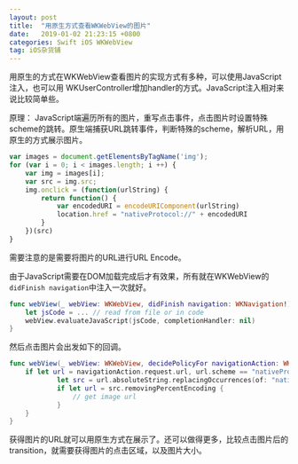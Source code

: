```yaml
---
layout: post
title:  "用原生方式查看WKWebView的图片"
date:   2019-01-02 21:23:15 +0800
categories: Swift iOS WKWebView
tag: iOS杂货铺
---
```


用原生的方式在WKWebView查看图片的实现方式有多种，可以使用JavaScript注入，也可以用 WKUserController增加handler的方式。JavaScript注入相对来说比较简单些。

原理： JavaScript端遍历所有的图片，重写点击事件，点击图片时设置特殊scheme的跳转。原生端捕获URL跳转事件，判断特殊的scheme，解析URL，用原生的方式展示图片。

```javascript
var images = document.getElementsByTagName('img');
for (var i = 0; i < images.length; i ++) {
    var img = images[i];
    var src = img.src;
    img.onclick = (function(urlString) {
        return function() {
            var encodedURI = encodeURIComponent(urlString)
            location.href = "nativeProtocol://" + encodedURI
        }
    })(src)
}
```

需要注意的是需要将图片的URL进行URL Encode。

由于JavaScript需要在DOM加载完成后才有效果，所有就在WKWebView的 `didFinish navigation`中注入一次就好。

```swift
func webView(_ webView: WKWebView, didFinish navigation: WKNavigation!) {
    let jsCode = ... // read from file or in code
    webView.evaluateJavaScript(jsCode, completionHandler: nil)
}
```

然后点击图片会出发如下的回调。

```swift
func webView(_ webView: WKWebView, decidePolicyFor navigationAction: WKNavigationAction, decisionHandler: @escaping (WKNavigationActionPolicy) -> Void) {
    if let url = navigationAction.request.url, url.scheme == "nativeProtocol" {
            let src = url.absoluteString.replacingOccurrences(of: "nativeProtocol://", with: "")
            if let url = src.removingPercentEncoding {
                // get image url
            }
    }
}
```

获得图片的URL就可以用原生方式在展示了。还可以做得更多，比较点击图片后的transition，就需要获得图片的点击区域，以及图片大小。